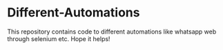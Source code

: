 # Different-Automations
This repository contains code to different automations like whatsapp web through selenium etc. Hope it helps!
